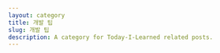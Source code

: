 ```yaml
---
layout: category
title: 개발 팁
slug: 개발 팁
description: A category for Today-I-Learned related posts.
---
```

